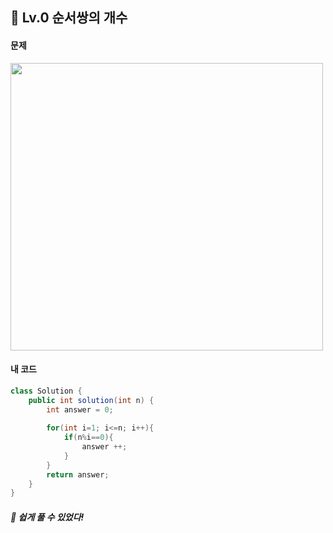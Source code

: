 ## 📍 Lv.0 순서쌍의 개수 <br>

#### 문제 <br>
<img src="https://github.com/yejinsohn/TIL/assets/104317217/b961f68e-7d48-485b-bc1d-485c503b4470" width="500" height="460"/>

#### 내 코드 <br>

```Java
class Solution {
    public int solution(int n) {
        int answer = 0;
        
        for(int i=1; i<=n; i++){
            if(n%i==0){
                answer ++;
            }
        }
        return answer;
    }
}
```

##### 🌿 쉽게 풀 수 있었다!

